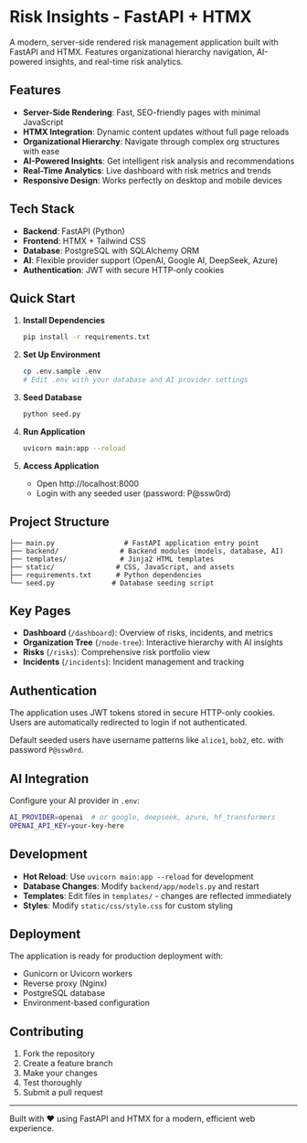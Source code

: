 # Risk Insights - FastAPI + HTMX

A modern, server-side rendered risk management application built with FastAPI and HTMX. Features organizational hierarchy navigation, AI-powered insights, and real-time risk analytics.

## Features

- **Server-Side Rendering**: Fast, SEO-friendly pages with minimal JavaScript
- **HTMX Integration**: Dynamic content updates without full page reloads
- **Organizational Hierarchy**: Navigate through complex org structures with ease
- **AI-Powered Insights**: Get intelligent risk analysis and recommendations
- **Real-Time Analytics**: Live dashboard with risk metrics and trends
- **Responsive Design**: Works perfectly on desktop and mobile devices

## Tech Stack

- **Backend**: FastAPI (Python)
- **Frontend**: HTMX + Tailwind CSS
- **Database**: PostgreSQL with SQLAlchemy ORM
- **AI**: Flexible provider support (OpenAI, Google AI, DeepSeek, Azure)
- **Authentication**: JWT with secure HTTP-only cookies

## Quick Start

1. **Install Dependencies**
   ```bash
   pip install -r requirements.txt
   ```

2. **Set Up Environment**
   ```bash
   cp .env.sample .env
   # Edit .env with your database and AI provider settings
   ```

3. **Seed Database**
   ```bash
   python seed.py
   ```

4. **Run Application**
   ```bash
   uvicorn main:app --reload
   ```

5. **Access Application**
   - Open http://localhost:8000
   - Login with any seeded user (password: P@ssw0rd)

## Project Structure

```
├── main.py                 # FastAPI application entry point
├── backend/               # Backend modules (models, database, AI)
├── templates/             # Jinja2 HTML templates
├── static/               # CSS, JavaScript, and assets
├── requirements.txt      # Python dependencies
└── seed.py              # Database seeding script
```

## Key Pages

- **Dashboard** (`/dashboard`): Overview of risks, incidents, and metrics
- **Organization Tree** (`/node-tree`): Interactive hierarchy with AI insights
- **Risks** (`/risks`): Comprehensive risk portfolio view
- **Incidents** (`/incidents`): Incident management and tracking

## Authentication

The application uses JWT tokens stored in secure HTTP-only cookies. Users are automatically redirected to login if not authenticated.

Default seeded users have username patterns like `alice1`, `bob2`, etc. with password `P@ssw0rd`.

## AI Integration

Configure your AI provider in `.env`:

```bash
AI_PROVIDER=openai  # or google, deepseek, azure, hf_transformers
OPENAI_API_KEY=your-key-here
```

## Development

- **Hot Reload**: Use `uvicorn main:app --reload` for development
- **Database Changes**: Modify `backend/app/models.py` and restart
- **Templates**: Edit files in `templates/` - changes are reflected immediately
- **Styles**: Modify `static/css/style.css` for custom styling

## Deployment

The application is ready for production deployment with:
- Gunicorn or Uvicorn workers
- Reverse proxy (Nginx)
- PostgreSQL database
- Environment-based configuration

## Contributing

1. Fork the repository
2. Create a feature branch
3. Make your changes
4. Test thoroughly
5. Submit a pull request

---

Built with ❤️ using FastAPI and HTMX for a modern, efficient web experience.